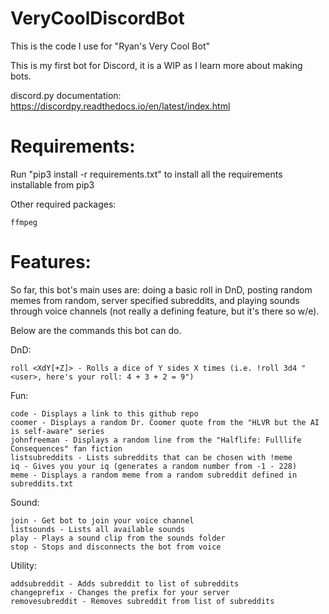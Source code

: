 # VeryCoolDiscordBot
This is the code I use for "Ryan's Very Cool Bot"

This is my first bot for Discord, it is a WIP as I learn more about making bots.

discord.py documentation: https://discordpy.readthedocs.io/en/latest/index.html

# Requirements:
  Run "pip3 install -r requirements.txt" to install all the requirements installable from pip3

  Other required packages:

    ffmpeg

# Features:
  
  So far, this bot's main uses are: doing a basic roll in DnD, posting random memes from random, server specified subreddits, and playing sounds through voice channels (not really a defining feature, but it's there so w/e). 

  Below are the commands this bot can do.

  DnD:
  
    roll <XdY[+Z]> - Rolls a dice of Y sides X times (i.e. !roll 3d4 "<user>, here's your roll: 4 + 3 + 2 = 9")
    
  Fun:
  
    code - Displays a link to this github repo
    coomer - Displays a random Dr. Coomer quote from the "HLVR but the AI is self-aware" series
    johnfreeman - Displays a random line from the "Halflife: Fulllife Consequences" fan fiction
    listsubreddits - Lists subreddits that can be chosen with !meme
    iq - Gives you your iq (generates a random number from -1 - 228)
    meme - Displays a random meme from a random subreddit defined in subreddits.txt
    
   Sound:
 
    join - Get bot to join your voice channel
    listsounds - Lists all available sounds
    play - Plays a sound clip from the sounds folder
    stop - Stops and disconnects the bot from voice
  
  Utility:
  
    addsubreddit - Adds subreddit to list of subreddits
    changeprefix - Changes the prefix for your server
    removesubreddit - Removes subreddit from list of subreddits